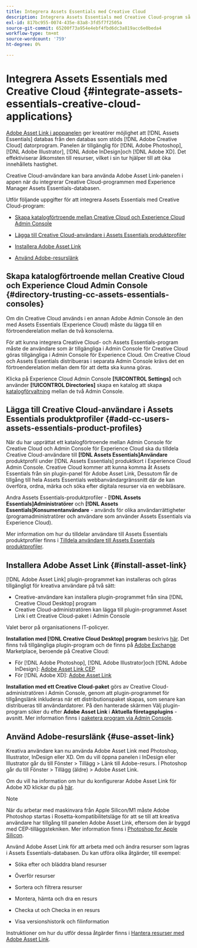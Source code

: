 ```yaml
---
title: Integrera Assets Essentials med Creative Cloud
description: Integrera Assets Essentials med Creative Cloud-program så att du kan använda Adobe Asset-länken i appanelen för att ansluta till [!DNL Assets Essentials] databas från den databas som stöds [!DNL Adobe Creative Cloud] datorprogram.
exl-id: 817bc955-0074-435e-83a8-3fd5f7f2505a
source-git-commit: 65200f73a954e4ebf4fbd6dc3a819acc6e0beda4
workflow-type: tm+mt
source-wordcount: '759'
ht-degree: 0%

---
```


# Integrera Assets Essentials med Creative Cloud {#integrate-assets-essentials-creative-cloud-applications}

[Adobe Asset Link i apppanelen](https://www.adobe.com/creativecloud/business/enterprise/adobe-asset-link.html) ger kreatörer möjlighet att [!DNL Assets Essentials] databas från den databas som stöds [!DNL Adobe Creative Cloud] datorprogram. Panelen är tillgänglig för [!DNL Adobe Photoshop], [!DNL Adobe Illustrator], [!DNL Adobe InDesign]och [!DNL Adobe XD]. Det effektiviserar åtkomsten till resurser, vilket i sin tur hjälper till att öka innehållets hastighet.

Creative Cloud-användare kan bara använda Adobe Asset Link-panelen i appen när du integrerar Creative Cloud-programmen med Experience Manager Assets Essentials-databasen.

Utför följande uppgifter för att integrera Assets Essentials med Creative Cloud-program:

* [Skapa katalogförtroende mellan Creative Cloud och Experience Cloud Admin Console](#directory-trusting-cc-assets-essentials-consoles)

* [Lägga till Creative Cloud-användare i Assets Essentials produktprofiler](#add-cc-users-assets-essentials-product-profiles)

* [Installera Adobe Asset Link](#install-asset-link)

* [Använd Adobe-resurslänk](#use-asset-link)

## Skapa katalogförtroende mellan Creative Cloud och Experience Cloud Admin Console {#directory-trusting-cc-assets-essentials-consoles}

Om din Creative Cloud används i en annan Adobe Admin Console än den med Assets Essentials (Experience Cloud) måste du lägga till en förtroenderelation mellan de två konsolerna.

För att kunna integrera Creative Cloud- och Assets Essentials-program måste de användare som är tillgängliga i Admin Console för Creative Cloud göras tillgängliga i Admin Console för Experience Cloud. Om Creative Cloud och Assets Essentials distribueras i separata Admin Console krävs det en förtroenderelation mellan dem för att detta ska kunna göras.

Klicka på Experience Cloud Admin Console **[!UICONTROL Settings]** och använder **[!UICONTROL Directories]** skapa en katalog att skapa [katalogförvaltning](https://helpx.adobe.com/enterprise/using/set-up-identity.html#directory-trusting) mellan de två Admin Console.

## Lägga till Creative Cloud-användare i Assets Essentials produktprofiler {#add-cc-users-assets-essentials-product-profiles}

När du har upprättat ett katalogförtroende mellan Admin Console för Creative Cloud och Admin Console för Experience Cloud ska du tilldela Creative Cloud-användare till **[!DNL Assets Essentials]Användare** produktprofil under [!DNL Assets Essentials] produktkort i Experience Cloud Admin Console. Creative Cloud kommer att kunna komma åt Assets Essentials från sin plugin-panel för Adobe Asset Link, Dessutom får de tillgång till hela Assets Essentials webbanvändargränssnitt där de kan överföra, ordna, märka och söka efter digitala resurser via en webbläsare.

Andra Assets Essentials-produktprofiler - **[!DNL Assets Essentials]Administratörer** och **[!DNL Assets Essentials]Konsumentanvändare** - används för olika användarrättigheter (programadministratörer och användare som använder Assets Essentials via Experience Cloud).

Mer information om hur du tilldelar användare till Assets Essentials produktprofiler finns i [Tilldela användare till Assets Essentials produktprofiler](deploy-administer.md#add-users-to-product-profiles).

## Installera Adobe Asset Link {#install-asset-link}

[!DNL Adobe Asset Link] plugin-programmet kan installeras och göras tillgängligt för kreativa användare på två sätt:

* Creative-användare kan installera plugin-programmet från sina [!DNL Creative Cloud Desktop] program
* Creative Cloud-administratören kan lägga till plugin-programmet Asset Link i ett Creative Cloud-paket i Admin Console

Valet beror på organisationens IT-policyer.

**Installation med [!DNL Creative Cloud Desktop] program** beskrivs [här](https://helpx.adobe.com/creative-cloud/kb/installingextensionsandaddons.html). Det finns två tillgängliga plugin-program och de finns på [Adobe Exchange](https://exchange.adobe.com/) Marketplace, beroende på Creative Cloud:

* För [!DNL Adobe Photoshop], [!DNL Adobe Illustrator]och [!DNL Adobe InDesign]: [Adobe Asset Link CEP](https://exchange.adobe.com/creativecloud.details.106875.adobe-asset-link-cep.html)
* För [!DNL Adobe XD]: [Adobe Asset Link](https://exchange.adobe.com/creativecloud/plugindetails.html/app/cc/61d229b9)

**Installation med ett Creative Cloud-paket** görs av Creative Cloud-administratören i Admin Console, genom att plugin-programmet för tillgångslänk inkluderas när ett distributionspaket skapas, som senare kan distribueras till användardatorer. På den hanterade skärmen Välj plugin-program söker du efter **Adobe Asset Link** i **Aktuella företagsplugins** -avsnitt. Mer information finns i [paketera program via Admin Console](https://helpx.adobe.com/enterprise/using/package-apps-admin-console.html).

## Använd Adobe-resurslänk {#use-asset-link}

Kreativa användare kan nu använda Adobe Asset Link med Photoshop, Illustrator, InDesign eller XD. Om du vill öppna panelen i InDesign eller Illustrator går du till Fönster > Tillägg > Länk till Adobe-resurs. I Photoshop går du till Fönster > Tillägg (äldre) > Adobe Asset Link.

Om du vill ha information om hur du konfigurerar Adobe Asset Link för Adobe XD klickar du på [här](https://helpx.adobe.com/enterprise/using/adobe-asset-link-for-xd.html).

>[!NOTE]
>
>När du arbetar med maskinvara från Apple Silicon/M1 måste Adobe Photoshop startas i Rosetta-kompatibilitetsläge för att se till att kreativa användare har tillgång till panelen Adobe Asset Link, eftersom den är byggd med CEP-tilläggstekniken. Mer information finns i [Photoshop for Apple Silicon](https://helpx.adobe.com/photoshop/kb/photoshop-for-apple-silicon.html).


Använd Adobe Asset Link för att arbeta med och ändra resurser som lagras i Assets Essentials-databasen. Du kan utföra olika åtgärder, till exempel:

* Söka efter och bläddra bland resurser

* Överför resurser

* Sortera och filtrera resurser

* Montera, hämta och dra en resurs

* Checka ut och Checka in en resurs

* Visa versionshistorik och filinformation

Instruktioner om hur du utför dessa åtgärder finns i [Hantera resurser med Adobe Asset Link](https://helpx.adobe.com/in/enterprise/using/manage-assets-using-adobe-asset-link.html).
